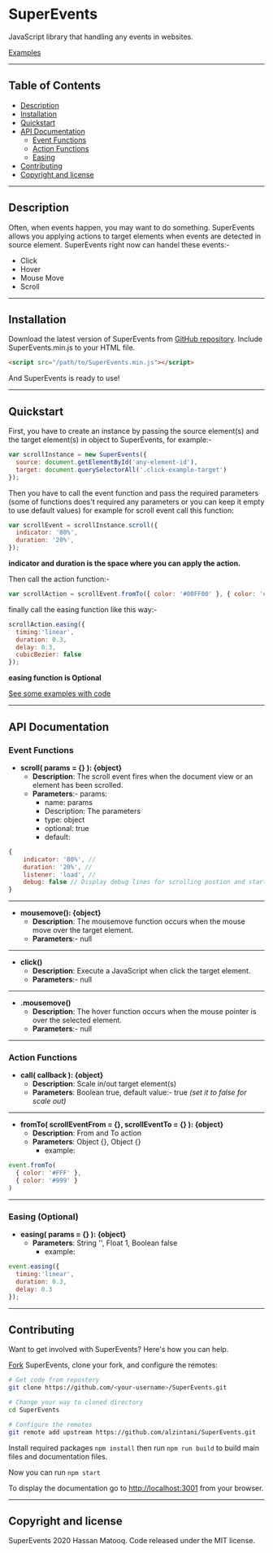 # SuperEvents
JavaScript library that handling any events in websites.

[Examples](https://alzintani.github.io/SuperEvents/examples.html)

-----

## Table of Contents

- [Description](#description)
- [Installation](#installation)
- [Quickstart](#quickstart)
- [API Documentation](#api-documentation)
  - [Event Functions](#event-functions)
  - [Action Functions](#action-functions)
  - [Easing](#easing-optional)
- [Contributing](#contributing)
- [Copyright and license](#copyright-and-license)

-----


## Description
Often, when events happen, you may want to do something. SuperEvents allows you applying actions to target elements when events are detected in source element.
SuperEvents right now can handel these events:-
* Click
* Hover
* Mouse Move
* Scroll


-----


## Installation
Download the latest version of SuperEvents from [GitHub repository](https://github.com/alzintani/SuperEvents/releases).
Include SuperEvents.min.js to your HTML file.
```HTML
<script src="/path/to/SuperEvents.min.js"></script>
```
And SuperEvents is ready to use!


-----


## Quickstart

First, you have to create an instance by passing the source element(s) and the target element(s) in object to SuperEvents, for example:-

```javascript
var scrollInstance = new SuperEvents({
  source: document.getElementById('any-element-id'),
  target: document.querySelectorAll('.click-example-target')
});
```
Then you have to call the event function and pass the required parameters (some of functions does't required any parameters or you can keep it empty to use default values) for example for scroll event call this function:
```javascript
var scrollEvent = scrollInstance.scroll({
  indicator: '80%',
  duration: '20%',
});
```
__indicator and duration is the space where you can apply the action.__


Then call the action function:-
```javascript
var scrollAction = scrollEvent.fromTo({ color: '#00FF00' }, { color: '#FF0000' });
```

finally call the easing function like this way:-
```javascript
scrollAction.easing({
  timing:'linear',
  duration: 0.3,
  delay: 0.3,
  cubicBezier: false
});
```
__easing function is Optional__

[See some examples with code](https://superevents.org/examples.html)

-----


## API Documentation

### Event Functions

* **scroll( params = {} ): {object}**
  * **Description**: The scroll event fires when the document view or an element has been scrolled.
  * **Parameters**:-
      params:
      * name: params
      * Description: The parameters
      * type: object
      * optional: true
      * default:

```javascript
{
    indicator: '80%', //
    duration: '20%', //
    listener: 'load', //
    debug: false // Display debug lines for scrolling postion and start and end ponts
}
```

-----

* **mousemove(): {object}**
  * **Description**: The mousemove function occurs when the mouse move over the target element.
  * **Parameters**:-
    null

-----

* **click()**
  * **Description**: Execute a JavaScript when click the target element.
  * **Parameters**:-
    null

-----

* **.mousemove()**
  * **Description**: The hover function occurs when the mouse pointer is over the selected element.
  * **Parameters**:-
    null

-----

### Action Functions

* **call( callback ): {object}**
  * **Description**: Scale in/out target element(s)
  * **Parameters**: Boolean true, default value:- true *(set it to false for scale out)*

-----

* **fromTo( scrollEventFrom = {}, scrollEventTo = {} ): {object}**
  * **Description**: From and To action
  * **Parameters**: Object {}, Object {}
      * example:

```javascript
event.fromTo(
  { color: '#FFF' },
  { color: '#999' }
)
```

-----

### Easing (Optional)
* **easing( params = {} ): {object}**
  * **Parameters**: String '', Float 1, Boolean false
      * example:

```javascript
event.easing({
  timing:'linear',
  duration: 0.3,
  delay: 0.3
});
```


-----


## Contributing
Want to get involved with SuperEvents? Here's how you can help.

[Fork](https://help.github.com/fork-a-repo/) SuperEvents, clone your fork, and configure the remotes:

```BASH
# Get code from repostery
git clone https://github.com/<your-username>/SuperEvents.git

# Change your way to cloned directory
cd SuperEvents

# Configure the remotes
git remote add upstream https://github.com/alzintani/SuperEvents.git
```


Install required packages `npm install` then run `npm run build` to build main files and documentation files.

Now you can run `npm start`

To display the documentation go to [http://localhost:3001](http://localhost:3001) from your browser.


-----


## Copyright and license
SuperEvents 2020 Hassan Matooq. Code released under the MIT license.

